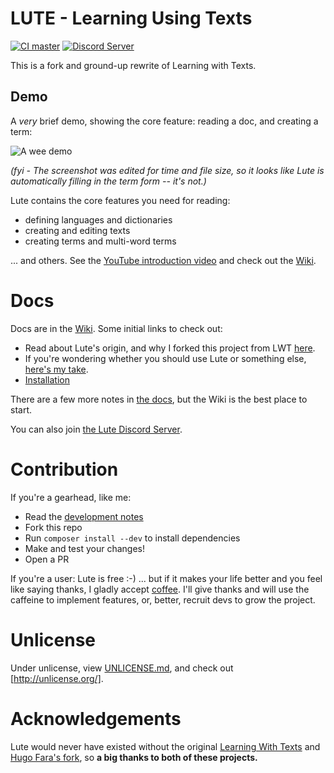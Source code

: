 # LUTE - Learning Using Texts

[![CI master](https://github.com/jzohrab/lute/actions/workflows/symfony-ci.yml/badge.svg?branch=master)](https://github.com/jzohrab/lute/actions/workflows/symfony-ci.yml?query=branch%3Amaster)
[![Discord Server](https://badgen.net/badge/icon/discord?icon=discord&label)](https://discord.gg/CzFUQP5m8u)

This is a fork and ground-up rewrite of Learning with Texts.

## Demo

A _very_ brief demo, showing the core feature: reading a doc, and creating a term:

[comment]: # (See docs/adding_readme_gif.md for notes)

![A wee demo](https://user-images.githubusercontent.com/1637133/210660839-b9aebebc-60c6-43fc-9f6d-daf2c448f825.gif)

_(fyi - The screenshot was edited for time and file size, so it looks like Lute is automatically filling in the term form -- it's not.)_

Lute contains the core features you need for reading:

* defining languages and dictionaries
* creating and editing texts
* creating terms and multi-word terms

... and others. See the [YouTube introduction video](https://youtu.be/cjSqQTwUFCY) and check out the [Wiki](https://github.com/jzohrab/lute/wiki).

# Docs

Docs are in the [Wiki](https://github.com/jzohrab/lute/wiki).  Some initial links to check out:

* Read about Lute's origin, and why I forked this project from LWT [here](https://github.com/jzohrab/lute/wiki/Project-origin).
* If you're wondering whether you should use Lute or something else, [here's my take](https://github.com/jzohrab/lute/wiki/Lute-alternatives).
* [Installation](https://github.com/jzohrab/lute/wiki/Installation)

There are a few more notes in [the docs](./docs/README.md), but the Wiki is the best place to start.

You can also join [the Lute Discord Server](https://discord.gg/CzFUQP5m8u).

# Contribution

If you're a gearhead, like me:

* Read the [development notes](https://github.com/jzohrab/lute/wiki/Development)
* Fork this repo
* Run `composer install --dev` to install dependencies
* Make and test your changes!
* Open a PR

If you're a user: Lute is free :-) ... but if it makes your life better and you feel like saying thanks, I gladly accept <a href="https://www.buymeacoffee.com/jzohrab" target="_blank">coffee</a>.  I'll give thanks and will use the caffeine to implement features, or, better, recruit devs to grow the project.

# Unlicense

Under unlicense, view [UNLICENSE.md](UNLICENSE.md), and check out [http://unlicense.org/].

# Acknowledgements

Lute would never have existed without the original [Learning With Texts](https://sourceforge.net/projects/learning-with-texts) and [Hugo Fara's fork](https://github.com/hugofara), so **a big thanks to both of these projects.**
